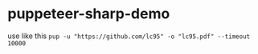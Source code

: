 # puppeteer-sharp-demo
use like this `pup -u "https://github.com/lc95" -o "lc95.pdf" --timeout 10000`
